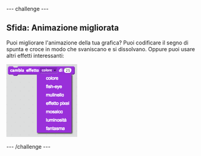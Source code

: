 \--- challenge \---

## Sfida: Animazione migliorata

Puoi migliorare l'animazione della tua grafica? Puoi codificare il segno di spunta e croce in modo che svaniscano e si dissolvano. Oppure puoi usare altri effetti interessanti:

![screenshot](images/brain-effects.png)

\--- /challenge \---